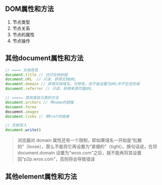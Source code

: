## DOM属性和方法
1. 节点类型
2. 节点关系
3. 节点的属性
4. 节点操作

## 其他document属性和方法
```js
// ==== 文档信息
document.title // 访问文档标题
document.URL  // 只读，获得文档URL
document.domain // 获得文档域名，可修改，但不能设置为URL中不包含的域
document.referrer // 只读，获得来源页面URL

// ===== 其他查找元素的方法
document.archors // 带name的链接
document.forms
docuemnt.images
document.links // 带href的链接

// 文档写入
document.write()
```

> 浏览器对 domain 属性还有一个限制，即如果域名一开始是“松散的”（loose），那么不能将它再设置为“紧绷的”（tight）。换句话说，在将 document.domain 设置为"wrox.com"之后，就不能再将其设置回"p2p.wrox.com"，否则将会导致错误


## 其他element属性和方法

  